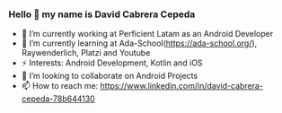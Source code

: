 ### Hello 👋 my name is David Cabrera Cepeda

 - 🔭 I’m currently working at Perficient Latam as an Android Developer
 - 🌱 I’m currently learning at Ada-School(https://ada-school.org/), Raywenderlich, Platzi and Youtube
 - ⚡ Interests: Android Development, Kotlin and iOS
 - 👯 I’m looking to collaborate on Android Projects
 - 📫 How to reach me: https://www.linkedin.com/in/david-cabrera-cepeda-78b644130
<!--
**davidCabrera11/davidCabrera11** is a ✨ _special_ ✨ repository because its `README.md` (this file) appears on your GitHub profile.

Here are some ideas to get you started:

 🔭 I’m currently working at Scotiabank as a Junior PEGA Developer
 🌱 I’m currently learning at Udemy, Platzi and Youtube
 👯 I’m looking to collaborate on Android Projects
 📫 How to reach me: https://www.linkedin.com/in/david-cabrera-cepeda-78b644130
- ⚡ Fun fact: ...
-->
